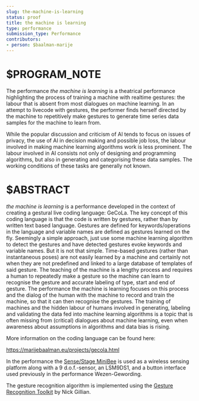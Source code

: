 ```yaml
---
slug: the-machine-is-learning
status: proof
title: the machine is learning
type: performance
submission_type: Performance
contributors:
- person: $baalman-marije
---
```


# $PROGRAM_NOTE

The performance *the machine is learning* is a theatrical performance
highlighting the process of training a machine with realtime gestures: the
labour that is absent from most dialogues on machine learning. In an
attempt to livecode with gestures, the performer finds herself directed by
the machine to repetitively make gestures to generate time series data
samples for the machine to learn from.

While the popular discussion and criticism of AI tends to focus on issues of
privacy, the use of AI in decision making and possible job loss, the labour
involved in making machine learning algorithms work is less prominent. The
labour involved in AI consists not only of designing and programming
algorithms, but also in generating and categorising these data samples. The
working conditions of these tasks are generally not known.

# $ABSTRACT

*the machine is learning* is a performance developed in the context of
creating a gestural live coding language: GeCoLa. The key concept of this
coding language is that the code is written by gestures, rather than by
written text based language. Gestures are defined for keywords/operations
in the language and variable names are defined as gestures learned on the
fly. Seemingly a simple approach, just use some machine learning algorithm
to detect the gestures and have detected gestures evoke keywords and
variable names. But it is not that simple. Time-based gestures (rather than
instantaneous poses) are not easily learned by a machine and certainly not
when they are not predefined and linked to a large database of templates of
said gesture. The teaching of the machine is a lengthy process and requires
a human to repeatedly make a gesture so the machine can learn to
recognise the gesture and accurate labeling of type, start and end of
gesture. The performance the machine is learning focuses on this process
and the dialog of the human with the machine to record and train the
machine, so that it can then recognise the gestures. The training of
machines and the hidden labour of humans involved in generating, labeling
and validating the data fed into machine learning algorithms is a topic that
is often missing from (critical) dialogues about machine learning, even when
awareness about assumptions in algorithms and data bias is rising.

More information on the coding language can be found here:

<https://marijebaalman.eu/projects/gecola.html>

In the performance the [Sense/Stage MiniBee](https://sensestage.eu/) is used as a wireless sensing
platform along with a 9 d.o.f.-sensor, an LSM9DS1, and a button interface
used previously in the performance Wezen-Gewording.

The gesture recognition algorithm is implemented using the [Gesture
Recognition Toolkit](http://www.nickgillian.com/wiki/pmwiki.php/GRT/GestureRecognitionToolkit) by Nick Gillian.
